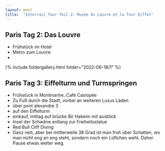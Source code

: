 ```yaml
---
layout: post
title:  "Interrail Tour Teil 2: Musée du Louvre et la Tour Eiffel"
---
```


## Paris Tag 2: Das Louvre
* Frühstück im Hotel
* Metro zum Louvre
* 

{% include foldergallery.html folder="2022-06-18/1" %}

## Paris Tag 3: Eiffelturm und Turmspringen
* Frühstück in Montmartre, Café Casiopée
* Zu Fuß durch die Stadt, vorbei an weiteren Luxus Läden
* über pont alexandre 3
* auf den Eiffelturm
* einkauf, mittag auf brücke Bir Hakeim mit ausblick
* Insel der Schwäne entlang zur Freiheitsstatue
* Red Bull Cliff Diving
* Ganz nett, aber bei mittlerweile 38 Grad ist man froh über Schatten, wo man nicht eng an eng steht, sondern noch ein Lüftchen weht. Daher Pause etwas weiter weg.


